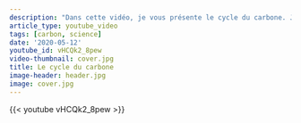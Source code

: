 ```yaml
---
description: "Dans cette vidéo, je vous présente le cycle du carbone. Je commence par parler du carbone dans le corps humain avant de voir le carbone stocké par les organismes vivants. La variation saisonnière de la concentration en CO2 atmosphérique permet de montrer que le carbone dans la végétation et celui de l'atmosphère se comporte comme de l'eau dans des vases communicants, c'est la même chose pour le carbone en surface des océans et celui de l'atmosphère. \nAvec tout ce qu'on sait, on peut regarder un peu ce qu'il s'est passé pendant les derniers millénaires. Je présente ensuite les modifications récentes (depuis 1850) du cycle du carbone: combustion de ressources fossiles, changement d'affectation des sols, flux de carbone continentaux, flux de carbone océaniques avant de quantifier tous ces flux et d'aborder la question des stocks de carbone sur Terre.\n"
article_type: youtube_video
tags: [carbon, science]
date: '2020-05-12'
youtube_id: vHCQk2_8pew
video-thumbnail: cover.jpg
title: Le cycle du carbone
image-header: header.jpg
image: cover.jpg
---
```


{{< youtube vHCQk2_8pew >}}